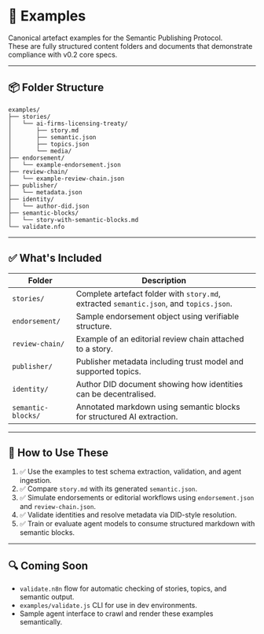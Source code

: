 # 📁 Examples

Canonical artefact examples for the Semantic Publishing Protocol.  
These are fully structured content folders and documents that demonstrate compliance with v0.2 core specs.

---

## 📦 Folder Structure

```plaintext
examples/
├── stories/
│   └── ai-firms-licensing-treaty/
│       ├── story.md
│       ├── semantic.json
│       ├── topics.json
│       └── media/
├── endorsement/
│   └── example-endorsement.json
├── review-chain/
│   └── example-review-chain.json
├── publisher/
│   └── metadata.json
├── identity/
│   └── author-did.json
├── semantic-blocks/
│   └── story-with-semantic-blocks.md
└── validate.nfo
```

---

## ✅ What's Included

| Folder | Description |
|--------|-------------|
| `stories/` | Complete artefact folder with `story.md`, extracted `semantic.json`, and `topics.json`. |
| `endorsement/` | Sample endorsement object using verifiable structure. |
| `review-chain/` | Example of an editorial review chain attached to a story. |
| `publisher/` | Publisher metadata including trust model and supported topics. |
| `identity/` | Author DID document showing how identities can be decentralised. |
| `semantic-blocks/` | Annotated markdown using semantic blocks for structured AI extraction. |

---

## 🧪 How to Use These

1. ✅ Use the examples to test schema extraction, validation, and agent ingestion.
2. ✅ Compare `story.md` with its generated `semantic.json`.
3. ✅ Simulate endorsements or editorial workflows using `endorsement.json` and `review-chain.json`.
4. ✅ Validate identities and resolve metadata via DID-style resolution.
5. ✅ Train or evaluate agent models to consume structured markdown with semantic blocks.

---

## 🔍 Coming Soon

<!-- Will be resolved in v0.4 -->
- `validate.n8n` flow for automatic checking of stories, topics, and semantic output.
- `examples/validate.js` CLI for use in dev environments.
- Sample agent interface to crawl and render these examples semantically.

